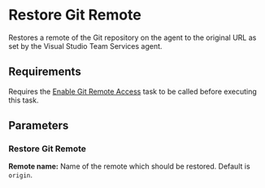 # Restore Git Remote
Restores a remote of the Git repository on the agent to the original URL as set by the Visual Studio Team Services agent.

## Requirements
Requires the [Enable Git Remote Access](https://github.com/iozag/vsts-git-tasks/blob/master/Tasks/EnableGitRemoteAccess/README.md) task to be called before executing this task.

## Parameters
### Restore Git Remote
**Remote name:** Name of the remote which should be restored. Default is `origin`. 
